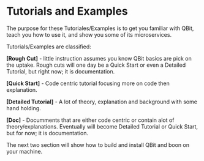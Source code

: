 # Tutorials and Examples

The purpose for these Tutoriales/Examples is to get you familiar with QBit, teach you how to use it, and show you some of its microservices.

Tutorials/Examples are classified:

__[Rough Cut]__ - little instruction assumes you know QBit basics are pick on the uptake.
Rough cuts will one day be a Quick Start or even a Detailed Tutorial, but right now; it is documentation.

__[Quick Start]__ - Code centric tutorial focusing more on code then explanation.

__[Detailed Tutorial]__ - A lot of theory, explanation and background with some hand holding.

__[Doc]__ - Documments that are either code centric or contain alot of theory/explanations. Eventually will become Detailed Tutorial or Quick Start, but for now; it is documentation.

The next two section will show how to build and install QBit and boon on your machine.


